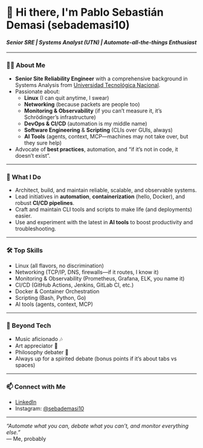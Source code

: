 # 👋 Hi there, I'm Pablo Sebastián Demasi (sebademasi10)

#### _Senior SRE | Systems Analyst (UTN) | Automate-all-the-things Enthusiast_

---

### 👨‍💻 About Me

- **Senior Site Reliability Engineer** with a comprehensive background in Systems Analysis from [Universidad Tecnológica Nacional](https://utn.edu.ar).
- Passionate about:
  - **Linux** (I can quit anytime, I swear)
  - **Networking** (because packets are people too)
  - **Monitoring & Observability** (if you can’t measure it, it’s Schrödinger’s infrastructure)
  - **DevOps & CI/CD** (automation is my middle name)
  - **Software Engineering** & **Scripting** (CLIs over GUIs, always)
  - **AI Tools** (agents, context, MCP—machines may not take over, but they sure help)
- Advocate of **best practices**, automation, and “if it’s not in code, it doesn’t exist”.

---

### 🚀 What I Do

- Architect, build, and maintain reliable, scalable, and observable systems.
- Lead initiatives in **automation**, **containerization** (hello, Docker), and robust **CI/CD pipelines**.
- Craft and maintain CLI tools and scripts to make life (and deployments) easier.
- Use and experiment with the latest in **AI tools** to boost productivity and troubleshooting.

---

### 🛠️ Top Skills

- Linux (all flavors, no discrimination)
- Networking (TCP/IP, DNS, firewalls—if it routes, I know it)
- Monitoring & Observability (Prometheus, Grafana, ELK, you name it)
- CI/CD (GitHub Actions, Jenkins, GitLab CI, etc.)
- Docker & Container Orchestration
- Scripting (Bash, Python, Go)
- AI tools (agents, context, MCP)

---

### 🎸 Beyond Tech

- Music aficionado 🎶
- Art appreciator 🎨
- Philosophy debater 🤔
- Always up for a spirited debate (bonus points if it’s about tabs vs spaces)

---

### 📫 Connect with Me

- [LinkedIn](https://www.linkedin.com/in/pablo-sebastian-demasi/)
- Instagram: [@sebademasi10](https://instagram.com/sebademasi10)

---

_“Automate what you can, debate what you can’t, and monitor everything else.”_  
— Me, probably
